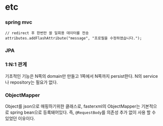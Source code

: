 etc
===
### spring mvc
```
// redirect 후 한번만 쓸 일회용 데이터를 전송
attributes.addFlashAttribute("message", "프로필을 수정하였습니다.");
```


### JPA
### 1:N:1 관계
기초적인 기능은 N쪽의 domain만 만들고 1쪽에서 N쪽까지 persist한다.
N의 service나 repository는 필요가 없다. 

### ObjectMapper
Object를 json으로 매핑하기위한 클래스로, fasterxml의 ObjectMapper는 기본적으로 spring bean으로 등록돼어있다. 
즉, `@RequestBody`를 의존성 추가 없이 사용 할 수 있었던 이유이다.